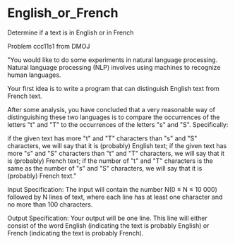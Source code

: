 # English_or_French
Determine if a text is in English or in French

Problem ccc11s1 from DMOJ

"You would like to do some experiments in natural language processing. Natural language processing (NLP) involves using machines to recognize human languages.

Your first idea is to write a program that can distinguish English text from French text.

After some analysis, you have concluded that a very reasonable way of distinguishing these two languages is to compare the occurrences of the letters "t" and "T" to the occurrences of the letters "s" and "S". Specifically:

if the given text has more "t" and "T" characters than "s" and "S" characters, we will say that it is (probably) English text;
if the given text has more "s" and "S" characters than "t" and "T" characters, we will say that it is (probably) French text;
if the number of "t" and "T" characters is the same as the number of "s" and "S" characters, we will say that it is (probably) French text."

Input Specification:
The input will contain the number  N(0 ≤ N ≤ 10 000) followed by N lines of text, where each line has at least one character and no more than 100 characters.

Output Specification:
Your output will be one line. This line will either consist of the word English (indicating the text is probably English) or French (indicating the text is probably French).
